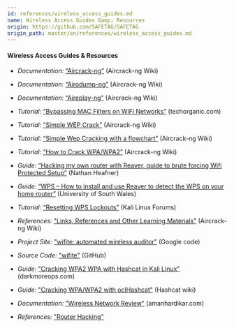 ```yaml
---
id: references/wireless_access_guides.md
name: Wireless Access Guides &amp; Resources
origin: https://github.com/SAFETAG/SAFETAG
origin_path: master/en/references/wireless_access_guides.md
---
```


#### Wireless Access Guides & Resources

  * *Documentation:* [“Aircrack-ng”](http://www.aircrack-ng.org/doku.php?id=aircrack-ng)  (Aircrack-ng Wiki)

  * *Documentation:* [“Airodump-ng”](http://www.aircrack-ng.org/doku.php?id=airodump-ng) (Aircrack-ng Wiki)

  * *Documentation:* [“Aireplay-ng”](http://www.aircrack-ng.org/doku.php?id=aireplay-ng) (Aircrack-ng Wiki)

  * *Tutorial:* [“Bypassing MAC Filters on WiFi Networks”](http://blog.techorganic.com/2010/12/21/bypassing-mac-filters-on-wifi-networks/) (techorganic.com)

  * *Tutorial:* [“Simple WEP Crack”](http://www.aircrack-ng.org/doku.php?id=simple_wep_crack) (Aircrack-ng Wiki)

  * *Tutorial:* [“Simple Wep Cracking with a flowchart”](http://www.aircrack-ng.org/doku.php?id=flowchart) (Aircrack-ng Wiki)

  * *Tutorial:* [“How to Crack WPA/WPA2”](http://www.aircrack-ng.org/doku.php?id=cracking_wpa) (Aircrack-ng Wiki)

  * *Guide:* [“Hacking my own router with Reaver, guide to brute forcing Wifi Protected Setup”](http://nathanheafner.com/home/2013/01/11/hacking-my-own-router-with-reaver-guide-to-brute-forcing-wifi-protected-setup/) (Nathan Heafner)

  * *Guide:* [“WPS – How to install and use Reaver to detect the WPS on your home router”](http://uwnthesis.wordpress.com/2013/07/11/wps-how-to-install-and-use-reaver-to-detect-the-wps-on-your-home-router/) (University of South Wales)

  * *Tutorial:* [“Resetting WPS Lockouts”](https://forums.kali.org/showthread.php?19498-MDK3-Secret-Destruction-Mode) (Kali Linux Forums)

  * *References:* ["Links, References and Other Learning Materials"](http://www.aircrack-ng.org/doku.php?id=links) (Aircrack-ng Wiki)

  * *Project Site:* ["wifite: automated wireless auditor"](https://code.google.com/p/wifite/) (Google code)

  * *Source Code:* ["wifite"](https://github.com/derv82/wifite) (GitHub)

  * *Guide:* ["Cracking WPA2 WPA with Hashcat in Kali Linux"](http://www.darkmoreops.com/2014/08/18/cracking-wpa2-wpa-with-hashcat-kali-linux/?PageSpeed=noscript) (darkmoreops.com)

  * *Guide:* ["Cracking WPA/WPA2 with oclHashcat"](http://hashcat.net/wiki/doku.php?id=cracking_wpawpa2) (Hashcat wiki)

  * *Documentation:* ["Wireless Network Review"](http://www.amanhardikar.com/mindmaps/Wireless.html) (amanhardikar.com)

  * *References:* ["Router Hacking"](https://github.com/justinbeatz/Stockpile)

